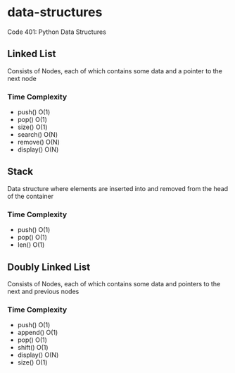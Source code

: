 # data-structures
Code 401: Python Data Structures

## Linked List
Consists of Nodes, each of which contains some data and a pointer to the next node
### Time Complexity
* push()
    O(1)
* pop()
    O(1)
* size()
    O(1)
* search()
    O(N)
* remove()
    O(N)
* display()
    O(N)


## Stack
Data structure where elements are inserted into and removed from the head of the container
### Time Complexity
* push()
    O(1)
* pop()
    O(1)
* len()
    O(1)


## Doubly Linked List
Consists of Nodes, each of which contains some data and pointers to the next and previous nodes
### Time Complexity
* push()
    O(1)
* append()
    O(1)
* pop()
    O(1)
* shift()
    O(1)
* display()
    O(N)
* size()
    O(1)
